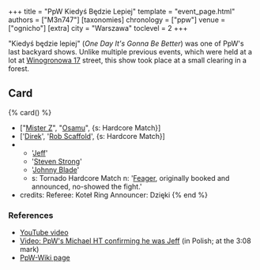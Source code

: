 +++
title = "PpW Kiedyś Będzie Lepiej"
template = "event_page.html"
authors = ["M3n747"]
[taxonomies]
chronology = ["ppw"]
venue = ["ognicho"]
[extra]
city = "Warszawa"
toclevel = 2
+++

"Kiedyś będzie lepiej" (_One Day It's Gonna Be Better_) was one of PpW's last backyard shows. Unlike multiple previous events, which were held at a lot at [Winogronowa 17](@/v/winogronowa-17.md) street, this show took place at a small clearing in a forest.

## Card

{% card() %}
- ["[Mister Z](@/w/mister-z.md)", "[Osamu](@/w/osamu.md)", {s: Hardcore Match}]
- ['[Direk](@/w/direk.md)', '[Rob Scaffold](@/w/rob-scaffold.md)', {s: Hardcore Match}]
- - '[Jeff](@/w/michael-ht.md)'
  - '[Steven Strong](@/w/biesiad.md)'
  - '[Johnny Blade](@/w/johnny-blade.md)'
  - s: Tornado Hardcore Match
    n: '[Feager](@/w/feager.md), originally booked and announced, no-showed the fight.'
- credits:
    Referee: Koteł
    Ring Announcer: Dzięki
{% end %}

### References

* [YouTube video](https://www.youtube.com/watch?v=DOAeXjrpmlg)
* [Video: PpW's Michael HT confirming he was Jeff](https://www.youtube.com/live/VlBjnWJRarE?si=LBRL38AjOmYrxW80&t=188) (in Polish; at the 3:08 mark)
* [PpW-Wiki page](http://ppw-fandom.tpwres.pl/ppw-kiedys-bedzie-lepiej-2019)
